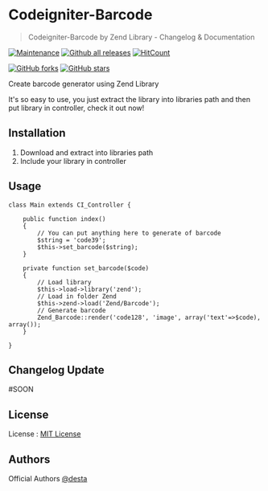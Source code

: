 # Codeigniter-Barcode


> Codeigniter-Barcode by Zend Library - Changelog & Documentation


[![Maintenance](https://img.shields.io/badge/Maintained%3F-yes-green.svg)](https://GitHub.com/desta88/Codeigniter-Barcode/graphs/commit-activity)
[![Github all releases](https://img.shields.io/github/downloads/desta88/Codeigniter-Barcode/total.svg)](https://GitHub.com/desta88/Codeigniter-Barcode/releases/)
[![HitCount](http://hits.dwyl.com/desta88/https://githubcom/desta88/Codeigniter-Barcode.svg)](http://hits.dwyl.com/desta88/https://githubcom/desta88/Codeigniter-Barcode)


[![GitHub forks](https://img.shields.io/github/forks/desta88/Codeigniter-Barcode.svg?style=social&label=Fork&maxAge=2592000)](https://GitHub.com/desta88/Codeigniter-Barcode/network/)
[![GitHub stars](https://img.shields.io/github/stars/desta88/Codeigniter-Barcode.svg?style=social&label=Star&maxAge=2592000)](https://GitHub.com/desta88/Codeigniter-Barcode/stargazers/)


Create barcode generator using Zend Library

It's so easy to use, you just extract the library into libraries path and then put library in controller, check it out now!




Installation
------------
1. Download and extract into libraries path<br>
2. Include your library in controller




Usage
------------
```
class Main extends CI_Controller {

	public function index()
	{
		// You can put anything here to generate of barcode
		$string = 'code39';
		$this->set_barcode($string);
	}
	
	private function set_barcode($code)
	{
		// Load library
		$this->load->library('zend');
		// Load in folder Zend
		$this->zend->load('Zend/Barcode');
		// Generate barcode
		Zend_Barcode::render('code128', 'image', array('text'=>$code), array());
	}
	
}
```


Changelog Update 
----------------
#SOON




License
------------
License : [MIT License](https://github.com/desta88/Codeigniter-Barcode/blob/master/LICENSE)

Authors
------------
Official Authors [@desta](https://mdcreative.id/)
